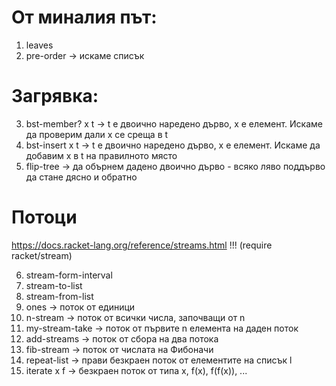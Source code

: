 # От миналия път:

1. leaves
2. pre-order -> искаме списък

# Загрявка:

3. bst-member? x t -> t е двоично наредено дърво, х е елемент. Искаме да проверим дали х се среща в t
4. bst-insert x t -> t е двоично наредено дърво, х е елемент. Искаме да добавим х в t на правилното място
5. flip-tree -> да обърнем дадено двоично дърво - всяко ляво поддърво да стане дясно и обратно

# Потоци
https://docs.racket-lang.org/reference/streams.html
!!! (require racket/stream)

6. stream-form-interval
7. stream-to-list
8. stream-from-list
9. ones -> поток от единици
10. n-stream -> поток от всички числа, започващи от n
11. my-stream-take -> поток от първите n елемента на даден поток
12. add-streams -> поток от сбора на два потока
13. fib-stream -> поток от числата на Фибоначи
14. repeat-list -> прави безкраен поток от елементите на списък l
15. iterate x f -> безкраен поток от типа x, f(x), f(f(x)), ...